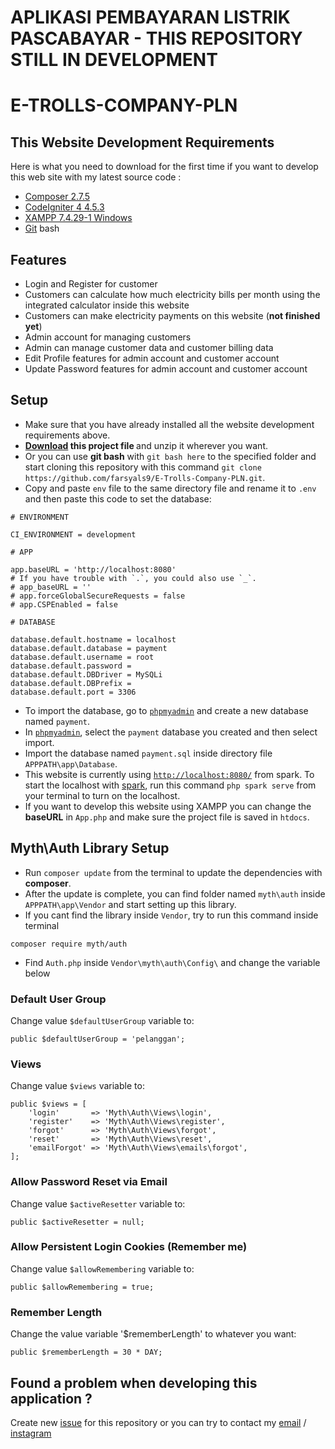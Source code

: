 # APLIKASI PEMBAYARAN LISTRIK PASCABAYAR - THIS REPOSITORY STILL IN DEVELOPMENT
# E-TROLLS-COMPANY-PLN
## This Website Development Requirements

Here is what you need to download for the first time if you want to develop this web site with my latest source code :

- [Composer 2.7.5](https://getcomposer.org/)
- [CodeIgniter 4 4.5.3](https://github.com/codeigniter4/CodeIgniter4/releases/tag/v4.5.3)
- [XAMPP 7.4.29-1 Windows](https://sourceforge.net/projects/xampp/files/XAMPP%20Windows/7.4.29-1/)
- [Git](https://git-scm.com/downloads) bash

## Features

- Login and Register for customer
- Customers can calculate how much electricity bills per month using the integrated calculator inside this website
- Customers can make electricity payments on this website (<b>not finished yet</b>)
- Admin account for managing customers
- Admin can manage customer data and customer billing data
- Edit Profile features for admin account and customer account
- Update Password features for admin account and customer account

## Setup

- Make sure that you have already installed all the website development requirements above.
- [<b>Download](https://github.com/farsyals9/ranMa/archive/refs/heads/master.zip) this project file </b> and unzip it wherever you want.
- Or you can use <b>git bash</b> with `git bash here` to the specified folder and start cloning this repository with this command `git clone https://github.com/farsyals9/E-Trolls-Company-PLN.git`.
- Copy and paste `env` file to the same directory file and rename it to `.env` and then paste this code to set the database:

```
# ENVIRONMENT

CI_ENVIRONMENT = development

# APP

app.baseURL = 'http://localhost:8080'
# If you have trouble with `.`, you could also use `_`.
# app_baseURL = ''
# app.forceGlobalSecureRequests = false
# app.CSPEnabled = false

# DATABASE

database.default.hostname = localhost
database.default.database = payment
database.default.username = root
database.default.password =
database.default.DBDriver = MySQLi
database.default.DBPrefix =
database.default.port = 3306
```

- To import the database, go to [`phpmyadmin`](http://localhost/phpmyadmin) and create a new database named `payment`.
- In [`phpmyadmin`](http://localhost/phpmyadmin), select the `payment` database you created and then select import.
- Import the database named `payment.sql` inside directory file `APPPATH\app\Database`.
- This website is currently using [`http://localhost:8080/`](http://localhost:8080/) from spark. To start the localhost with [spark](https://codeigniter.com/user_guide/cli/spark_commands.html), run this command `php spark serve` from your terminal to turn on the localhost.
- If you want to develop this website using XAMPP you can change the <b>baseURL</b> in `App.php` and make sure the project file is saved in `htdocs`.

## Myth\Auth Library Setup

- Run `composer update` from the terminal to update the dependencies with <b>composer</b>.
- After the update is complete, you can find folder named `myth\auth` inside `APPPATH\app\Vendor` and start setting up this library.
- If you cant find the library inside `Vendor`, try to run this command inside terminal

```
composer require myth/auth
```

- Find `Auth.php` inside `Vendor\myth\auth\Config\` and change the variable below

### Default User Group

Change value `$defaultUserGroup` variable to:

```
public $defaultUserGroup = 'pelanggan';
```

### Views

Change value `$views` variable to:

```
public $views = [
    'login'       => 'Myth\Auth\Views\login',
    'register'    => 'Myth\Auth\Views\register',
    'forgot'      => 'Myth\Auth\Views\forgot',
    'reset'       => 'Myth\Auth\Views\reset',
    'emailForgot' => 'Myth\Auth\Views\emails\forgot',
];
```

### Allow Password Reset via Email

Change value `$activeResetter` variable to:

```
public $activeResetter = null;
```

### Allow Persistent Login Cookies (Remember me)

Change value `$allowRemembering` variable to:

```
public $allowRemembering = true;
```

### Remember Length

Change the value variable '$rememberLength' to whatever you want:

```
public $rememberLength = 30 * DAY;
```

## Found a problem when developing this application ?

Create new [issue](https://github.com/farsyals9/E-Trolls-Company-PLN/issues) for this repository or you can try to contact my [email](mailto:farsyals9@gmail.com) / [instagram](https://www.instagram.com/farsya_ls/) 
